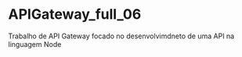 # APIGateway_full_06
Trabalho de API Gateway focado no desenvolvimdneto de uma API na linguagem Node
